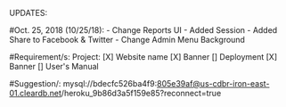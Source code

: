 UPDATES:

#Oct. 25, 2018 (10/25/18):
    - Change Reports UI
    - Added Session
    - Added Share to Facebook & Twitter
    - Change Admin Menu Background
    
#Requirement/s:
    Project:
        [X] Website name
        [X] Banner
        [] Deployment
        [X] Banner
        [] User's Manual

#Suggestion/:
    mysql://bdecfc526ba4f9:805e39af@us-cdbr-iron-east-01.cleardb.net/heroku_9b86d3a5f159e85?reconnect=true



